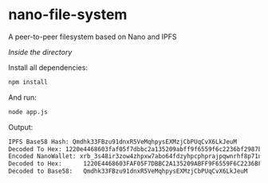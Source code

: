 # nano-file-system
A peer-to-peer filesystem based on Nano and IPFS

*Inside the directory*

Install all dependencies:

```bash
npm install
```

And run:
```bash
node app.js
```

Output:
```bash
IPFS Base58 Hash: Qmdhk33FBzu91dnxR5VeMqhpysEXMzjCbPUqCvX6LkJeuM
Decoded To Hex: 1220e4468603faf05f7dbbc2a135209abff9f6559f6c2236bf2987b4d62828474088
Encoded NanoWallet: xrb_3s48ir3zow4zhpxw7abo64fdzyhpcphprajpqwnrhf8p71n6gi6arfaa4ms5
Decoded to Hex:      1220E4468603FAF05F7DBBC2A135209ABFF9F6559F6C2236BF2987B4D62828474088
Decoded to Base58:   Qmdhk33FBzu91dnxR5VeMqhpysEXMzjCbPUqCvX6LkJeuM
```
